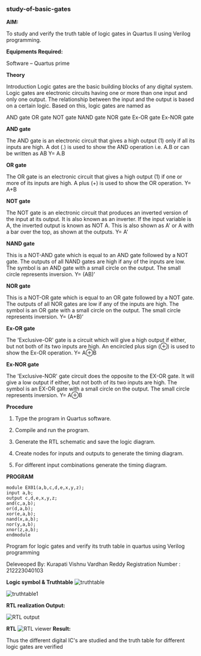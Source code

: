 ### study-of-basic-gates ###

**AIM:** 

To study and verify the truth table of logic gates in Quartus II using Verilog programming.

**Equipments Required:**

Software – Quartus prime 

**Theory**

Introduction Logic gates are the basic building blocks of any digital system. Logic gates are electronic circuits having one or more than one input and only one output. The relationship between the input and the output is based on a certain logic. Based on this, logic gates are named as

AND gate OR gate NOT gate NAND gate NOR gate Ex-OR gate Ex-NOR gate

**AND gate**

The AND gate is an electronic circuit that gives a high output (1) only if all its inputs are high. A dot (.) is used to show the AND operation i.e. A.B or can be written as AB
Y= A.B

**OR gate** 

The OR gate is an electronic circuit that gives a high output (1) if one or more of its inputs are high. A plus (+) is used to show the OR operation.
Y= A+B

**NOT gate**

The NOT gate is an electronic circuit that produces an inverted version of the input at its output. It is also known as an inverter. If the input variable is A, the inverted output is known as NOT A. This is also shown as A' or A with a bar over the top, as shown at the outputs.
Y= A'

**NAND gate**

This is a NOT-AND gate which is equal to an AND gate followed by a NOT gate. The outputs of all NAND gates are high if any of the inputs are low. The symbol is an AND gate with a small circle on the output. The small circle represents inversion.
Y= (AB)’

**NOR gate**

This is a NOT-OR gate which is equal to an OR gate followed by a NOT gate. The outputs of all NOR gates are low if any of the inputs are high. The symbol is an OR gate with a small circle on the output. The small circle represents inversion.
Y= (A+B)’

**Ex-OR gate**

The 'Exclusive-OR' gate is a circuit which will give a high output if either, but not both of its two inputs are high. An encircled plus sign (⊕) is used to show the Ex-OR operation.
Y= A⊕B

**Ex-NOR gate**

The 'Exclusive-NOR' gate circuit does the opposite to the EX-OR gate. It will give a low output if either, but not both of its two inputs are high. The symbol is an EX-OR gate with a small circle on the output. The small circle represents inversion.
Y= A⊕B

**Procedure** 

1.	Type the program in Quartus software.

2.	Compile and run the program.

3.	Generate the RTL schematic and save the logic diagram.

4.	Create nodes for inputs and outputs to generate the timing diagram.

5.	For different input combinations generate the timing diagram.


**PROGRAM**
```
module EX01(a,b,c,d,e,x,y,z);
input a,b;
output c,d,e,x,y,z;
and(c,a,b);
or(d,a,b);
xor(e,a,b);
nand(x,a,b);
nor(y,a,b);
xnor(z,a,b);
endmodule
```

Program for logic gates and verify its truth table in quartus using Verilog programming

Deleveoped By: Kurapati Vishnu Vardhan Reddy
Registration Number : 212223040103 
 
**Logic symbol & Truthtable**
![truthtable](https://github.com/mrv-1705/study-of-basic-gates/assets/114565075/59c88022-d405-4766-a3f2-eafcb91765cd)

![truthtable1](https://github.com/mrv-1705/study-of-basic-gates/assets/114565075/b6af33b9-48c3-44cd-96a9-b5211af2c166)



**RTL realization Output:** 

![RTL output](https://github.com/mrv-1705/study-of-basic-gates/assets/114565075/66b390ea-52ff-4822-9051-269b5c2d1b0f)


**RTL**
![RTL viewer](https://github.com/mrv-1705/study-of-basic-gates/assets/114565075/dd76e8b9-59dc-4ad1-8deb-5e57e8e8318a)
**Result:**

Thus the different digital IC's are studied and the truth table for different logic gates are verified
